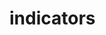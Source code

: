 <!-- generated by markdown-notes-tree -->

# indicators

<!-- optional markdown-notes-tree directory description starts here -->

<!-- optional markdown-notes-tree directory description ends here -->


